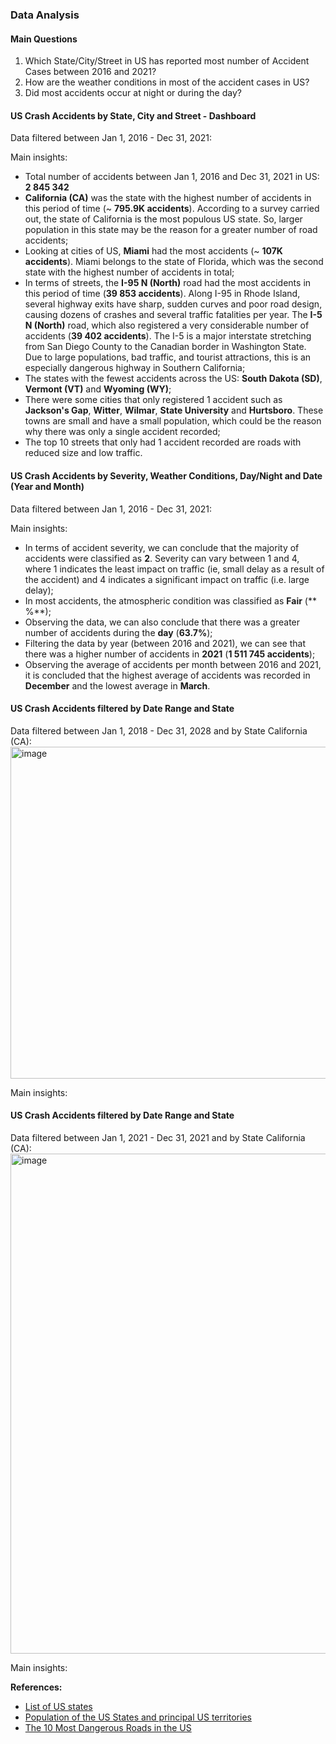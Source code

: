 ### Data Analysis

#### Main Questions
1. Which State/City/Street in US has reported most number of Accident Cases between 2016 and 2021?
2. How are the weather conditions in most of the accident cases in US?
3. Did most accidents occur at night or during the day?


#### US Crash Accidents by State, City and Street - Dashboard

Data filtered between Jan 1, 2016 - Dec 31, 2021:


Main insights:
- Total number of accidents between Jan 1, 2016 and Dec 31, 2021 in US: **2 845 342**
- **California (CA)** was the state with the highest number of accidents in this period of time (~ **795.9K accidents**). 
According to a survey carried out, the state of California is the most populous US state. 
So, larger population in this state may be the reason for a greater number of road accidents;
- Looking at cities of US, **Miami** had the most accidents (~ **107K accidents**). 
Miami belongs to the state of Florida, which was the second state with the highest number of accidents in total;
- In terms of streets, the **I-95 N (North)** road had the most accidents in this period of time (**39 853 accidents**). 
Along I-95 in Rhode Island, several highway exits have sharp, sudden curves and poor road design, causing dozens of crashes and several traffic fatalities per year.
The **I-5 N (North)** road, which also registered a very considerable number of accidents (**39 402 accidents**). 
The I-5 is a major interstate stretching from San Diego County to the Canadian border in Washington State. 
Due to large populations, bad traffic, and tourist attractions, this is an especially dangerous highway in Southern California;
- The states with the fewest accidents across the US: **South Dakota (SD)**, **Vermont (VT)** and **Wyoming (WY)**;
- There were some cities that only registered 1 accident such as **Jackson's Gap**, **Witter**, **Wilmar**, **State University** and **Hurtsboro**.
These towns are small and have a small population, which could be the reason why there was only a single accident recorded;
- The top 10 streets that only had 1 accident recorded are roads with reduced size and low traffic.

#### US Crash Accidents by Severity, Weather Conditions, Day/Night and Date (Year and Month)

Data filtered between Jan 1, 2016 - Dec 31, 2021:


Main insights:
- In terms of accident severity, we can conclude that the majority of accidents were classified as **2**. 
Severity can vary between 1 and 4, where 1 indicates the least impact on traffic (ie, small delay as a result of the accident) and 4 indicates a significant impact on traffic (i.e. large delay);
- In most accidents, the atmospheric condition was classified as **Fair** (** %**);
- Observing the data, we can also conclude that there was a greater number of accidents during the **day** (**63.7%**);
- Filtering the data by year (between 2016 and 2021), we can see that there was a higher number of accidents in **2021** (**1 511 745 accidents**);
- Observing the average of accidents per month between 2016 and 2021, it is concluded that the highest average of accidents was recorded in **December** and the lowest average in **March**.

#### US Crash Accidents filtered by Date Range and State

Data filtered between Jan 1, 2018 - Dec 31, 2028 and by State California (CA):
<img width="531" alt="image" src="https://user-images.githubusercontent.com/69354054/232914660-670e54e9-dade-4b9f-9d5d-d0c236321030.png">

Main insights:

#### US Crash Accidents filtered by Date Range and State

Data filtered between Jan 1, 2021 - Dec 31, 2021 and by State California (CA):
<img width="800" alt="image" src="https://user-images.githubusercontent.com/69354054/232915038-29b49f74-222b-4c4d-8d00-56df46a59eb7.png">

Main insights:


**References:**
- [List of US states](https://uk.usembassy.gov/states-of-the-union-states-of-the-u-s/)
- [Population of the US States and principal US territories](https://www.nationsonline.org/oneworld/US-states-population.htm)
- [The 10 Most Dangerous Roads in the US](https://www.move.org/most-dangerous-roads-in-the-us/)
